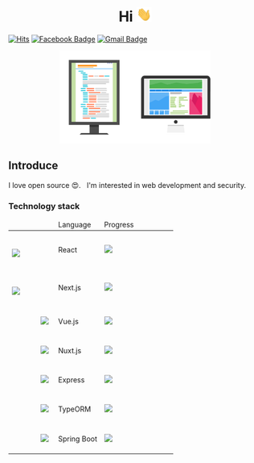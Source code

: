 

<h1 align="center">
  Hi <img src="./assets/Hi.gif" width="30px" style="max-width:100%;">
</h1>

<p align="center">

[![Hits](https://hits.seeyoufarm.com/api/count/incr/badge.svg?url=https%3A%2F%2Fgithub.com%2FSh031224)](https://hits.seeyoufarm.com)
[![Facebook Badge](https://img.shields.io/badge/-Facebook-1877f2?style=flat-square&logo=facebook&logoColor=white&link=hhttps://www.facebook.com/profile.php?id=100048700034135)](https://www.facebook.com/profile.php?id=100048700034135)
[![Gmail Badge](https://img.shields.io/badge/-Gmail-c14438?style=flat-square&logo=Gmail&logoColor=white&link=mailto:1cktmdgh2@gmail.com)](mailto:1cktmdgh2@gmail.com)

</p>

<p align="center">
  <img src="./assets/desktop.png" width="300px">
</p>

## Introduce

I love open source 😍. &nbsp; I'm interested in web development and security.

### Technology stack

<table width="100%">
  <thead>
    <tr>
      <td width="78px"></td>
      <td>Language</td>
      <td width="130px">Progress</td>
  </thead>
  <tbody>
    <tr>
      <td>
        <code>
          <img width="40px" src="https://user-images.githubusercontent.com/51149996/94307688-382cab80-ffb0-11ea-9c13-32c7e3b7401f.png" />
        </code>
      </td>
      <td>
        React
      </td>
      <td>
        <img width="100px" src="https://progress-bar.dev/80" />
      </td>
    </tr>
    <tr>
      <td>
        <code>
          <img width="40px" src="https://user-images.githubusercontent.com/51149996/94310035-f1d94b80-ffb3-11ea-9a25-d02c5d2f9f6e.png" />
        </code>
      </td>
      <td>
        Next.js
      </td>
      <td>
        <img width="100px" src="https://progress-bar.dev/65" />
      </td>
    </tr>
    <tr>
      <td>
        <code>
        <img width="40px" src="https://user-images.githubusercontent.com/51149996/94309908-c3f40700-ffb3-11ea-9169-8477ebec261a.png" />
        </code>
      </td>
      <td>
        Vue.js
      </td>
      <td>
        <img width="100px" src="https://progress-bar.dev/85" />
      </td>
    </tr>
    <tr>
      <td>
        <code>
        <img width="40px" src="https://user-images.githubusercontent.com/51149996/94308864-20eebd80-ffb2-11ea-9a18-0ca00c6b9f7b.png" />
      </td>
      </code>
      <td>
        Nuxt.js
      </td>
      <td width="118px">
        <img width="100px" src="https://progress-bar.dev/75" />
      </td>
    </tr>
    <tr>
      <td>
        <code>
        <img width="40px" src="https://user-images.githubusercontent.com/51149996/94311207-d2dbb900-ffb5-11ea-90cf-c2616111fa4f.png" />
        </code>
      </td>
      <td>
        Express
      </td>
      <td>
        <img width="100px" src="https://progress-bar.dev/75" />
      </td>
    </tr>
    <tr>
      <td>
        <code>
        <img width="40px" src="https://user-images.githubusercontent.com/51149996/94312994-e8061700-ffb8-11ea-9660-c989e1f1ad5d.png" />
        </code>
      </td>
      <td>
        TypeORM
      </td>
      <td>
        <img width="100px" src="https://progress-bar.dev/70" />
      </td>
    </tr>
    <tr>
      <td>
        <code>
        <img width="40px" src="https://user-images.githubusercontent.com/51149996/94313385-95792a80-ffb9-11ea-8b54-c8942d6df6af.png" />
        </code>
      </td>
      <td>
        Spring Boot
      </td>
      <td>
        <img width="100px" src="https://progress-bar.dev/15" />
      </td>
    </tr>
  </tbody>
</table>
